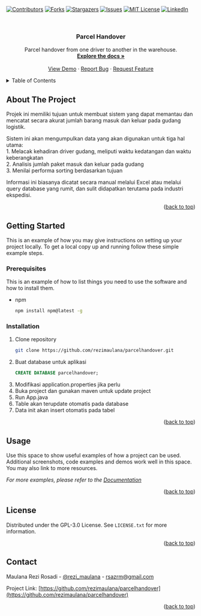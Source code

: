 <a name="readme-top"></a>

[![Contributors][contributors-shield]][contributors-url]
[![Forks][forks-shield]][forks-url]
[![Stargazers][stars-shield]][stars-url]
[![Issues][issues-shield]][issues-url]
[![MIT License][license-shield]][license-url]
[![LinkedIn][linkedin-shield]][linkedin-url]

<br />
<div align="center">

<h3 align="center">Parcel Handover</h3>

  <p align="center">
    Parcel handover from one driver to another in the warehouse.
    <br />
    <a href="https://github.com/rezimaulana/parcelhandover"><strong>Explore the docs »</strong></a>
    <br />
    <br />
    <a href="https://github.com/rezimaulana/parcelhandover">View Demo</a>
    ·
    <a href="https://github.com/rezimaulana/parcelhandover/issues">Report Bug</a>
    ·
    <a href="https://github.com/rezimaulana/parcelhandover/issues">Request Feature</a>
  </p>
</div>

<!-- TABLE OF CONTENTS -->
<details>
  <summary>Table of Contents</summary>
  <ol>
    <li><a href="#about-the-project">About The Project</a></li>
    <li>
      <a href="#getting-started">Getting Started</a>
      <ul>
        <li><a href="#prerequisites">Prerequisites</a></li>
        <li><a href="#installation">Installation</a></li>
      </ul>
    </li>
    <li><a href="#usage">Usage</a></li>
    <li><a href="#license">License</a></li>
    <li><a href="#contact">Contact</a></li>
  </ol>
</details>

<!-- ABOUT THE PROJECT -->
## About The Project

<p>Projek ini memiliki tujuan untuk membuat sistem yang dapat memantau dan mencatat secara akurat jumlah barang masuk dan keluar pada gudang logistik.</p>
<p>Sistem ini akan mengumpulkan data yang akan digunakan untuk tiga hal utama:<br> 
1. Melacak kehadiran driver gudang, meliputi waktu kedatangan dan waktu keberangkatan<br>
2. Analisis jumlah paket masuk dan keluar pada gudang<br>
3. Menilai performa sorting berdasarkan tujuan</p>
<p>Informasi ini biasanya dicatat secara manual melalui Excel atau melalui query database yang rumit, dan sulit didapatkan terutama pada industri ekspedisi.</p>

<p align="right">(<a href="#readme-top">back to top</a>)</p>

<!-- GETTING STARTED -->
## Getting Started

This is an example of how you may give instructions on setting up your project locally.
To get a local copy up and running follow these simple example steps.

### Prerequisites

This is an example of how to list things you need to use the software and how to install them.
* npm
  ```sh
  npm install npm@latest -g
  ```

### Installation

1. Clone repository
   ```sh
   git clone https://github.com/rezimaulana/parcelhandover.git
   ```
2. Buat database untuk aplikasi
   ```sql
   CREATE DATABASE parcelhandover;
   ```
3. Modifikasi application.properties jika perlu
4. Buka project dan gunakan maven untuk update project
5. Run App.java
6. Table akan terupdate otomatis pada database
7. Data init akan insert otomatis pada tabel

<p align="right">(<a href="#readme-top">back to top</a>)</p>

<!-- USAGE EXAMPLES -->
## Usage

Use this space to show useful examples of how a project can be used. Additional screenshots, code examples and demos work well in this space. You may also link to more resources.

_For more examples, please refer to the [Documentation](https://example.com)_

<p align="right">(<a href="#readme-top">back to top</a>)</p>

<!-- LICENSE -->
## License

Distributed under the GPL-3.0 License. See `LICENSE.txt` for more information.

<p align="right">(<a href="#readme-top">back to top</a>)</p>

<!-- CONTACT -->
## Contact

Maulana Rezi Rosadi - [@rezi_maulana](https://twitter.com/rezi_maulana) - rsazrm@gmail.com

Project Link: [https://github.com/rezimaulana/parcelhandover](https://github.com/rezimaulana/parcelhandover)

<p align="right">(<a href="#readme-top">back to top</a>)</p>


<!-- MARKDOWN LINKS & IMAGES -->
[contributors-shield]: https://img.shields.io/github/contributors/rezimaulana/parcelhandover.svg?style=for-the-badge
[contributors-url]: https://github.com/rezimaulana/parcelhandover/graphs/contributors
[forks-shield]: https://img.shields.io/github/forks/rezimaulana/parcelhandover.svg?style=for-the-badge
[forks-url]: https://github.com/rezimaulana/parcelhandover/network/members
[stars-shield]: https://img.shields.io/github/stars/rezimaulana/parcelhandover.svg?style=for-the-badge
[stars-url]: https://github.com/rezimaulana/parcelhandover/stargazers
[issues-shield]: https://img.shields.io/github/issues/rezimaulana/parcelhandover.svg?style=for-the-badge
[issues-url]: https://github.com/rezimaulana/parcelhandover/issues
[license-shield]: https://img.shields.io/github/license/rezimaulana/parcelhandover.svg?style=for-the-badge
[license-url]: https://github.com/rezimaulana/parcelhandover/blob/master/LICENSE.txt
[linkedin-shield]: https://img.shields.io/badge/-LinkedIn-black.svg?style=for-the-badge&logo=linkedin&colorB=555
[linkedin-url]: https://linkedin.com/in/rezimaulana